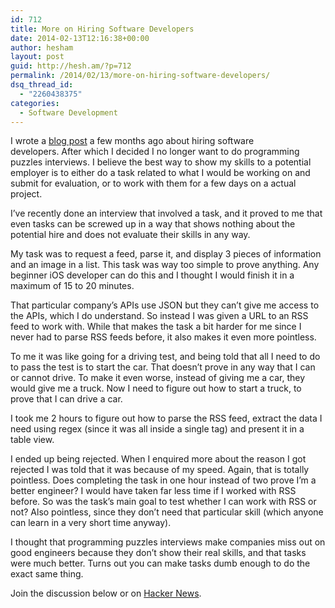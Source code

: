 ```yaml
---
id: 712
title: More on Hiring Software Developers
date: 2014-02-13T12:16:38+00:00
author: hesham
layout: post
guid: http://hesh.am/?p=712
permalink: /2014/02/13/more-on-hiring-software-developers/
dsq_thread_id:
  - "2260438375"
categories:
  - Software Development
---
```

I wrote a [blog post](http://hesh.am/2013/11/hiring-software-developers/) a few months ago about hiring software developers. After which I decided I no longer want to do programming puzzles interviews. I believe the best way to show my skills to a potential employer is to either do a task related to what I would be working on and submit for evaluation, or to work with them for a few days on a actual project.

I&#8217;ve recently done an interview that involved a task, and it proved to me that even tasks can be screwed up in a way that shows nothing about the potential hire and does not evaluate their skills in any way.

My task was to request a feed, parse it, and display 3 pieces of information and an image in a list. This task was way too simple to prove anything. Any beginner iOS developer can do this and I thought I would finish it in a maximum of 15 to 20 minutes.

That particular company&#8217;s APIs use JSON but they can&#8217;t give me access to the APIs, which I do understand. So instead I was given a URL to an RSS feed to work with. While that makes the task a bit harder for me since I never had to parse RSS feeds before, it also makes it even more pointless.

To me it was like going for a driving test, and being told that all I need to do to pass the test is to start the car. That doesn&#8217;t prove in any way that I can or cannot drive. To make it even worse, instead of giving me a car, they would give me a truck. Now I need to figure out how to start a truck, to prove that I can drive a car.

I took me 2 hours to figure out how to parse the RSS feed, extract the data I need using regex (since it was all inside a single tag) and present it in a table view.

I ended up being rejected. When I enquired more about the reason I got rejected I was told that it was because of my speed. Again, that is totally pointless. Does completing the task in one hour instead of two prove I&#8217;m a better engineer? I would have taken far less time if I worked with RSS before. So was the task&#8217;s main goal to test whether I can work with RSS or not? Also pointless, since they don&#8217;t need that particular skill (which anyone can learn in a very short time anyway).

I thought that programming puzzles interviews make companies miss out on good engineers because they don&#8217;t show their real skills, and that tasks were much better. Turns out you can make tasks dumb enough to do the exact same thing.

Join the discussion below or on [Hacker News](https://news.ycombinator.com/item?id=7230763).
